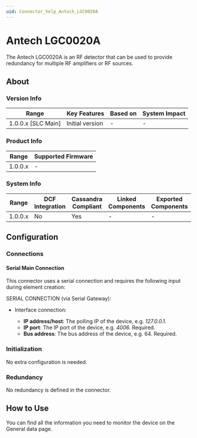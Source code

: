 ```yaml
---
uid: Connector_help_Antech_LGC0020A
---
```


# Antech LGC0020A

The Antech LGC0020A is an RF detector that can be used to provide redundancy for multiple RF amplifiers or RF sources.

## About

### Version Info

| Range                | Key Features     | Based on     | System Impact     |
|----------------------|------------------|--------------|-------------------|
| 1.0.0.x [SLC Main]   | Initial version  | -            | -                 |

### Product Info

| Range     | Supported Firmware     |
|-----------|------------------------|
| 1.0.0.x   | -                      |

### System Info

| Range     | DCF Integration     | Cassandra Compliant     | Linked Components     | Exported Components     |
|-----------|---------------------|-------------------------|-----------------------|-------------------------|
| 1.0.0.x   | No                  | Yes                     | -                     | -                       |

## Configuration

### Connections

#### Serial Main Connection

This connector uses a serial connection and requires the following input during element creation:

SERIAL CONNECTION (via Serial Gateway):

- Interface connection:

  - **IP address/host**: The polling IP of the device, e.g. *127.0.0.1*.
  - **IP port**: The IP port of the device, e.g. *4006.* Required.
  - **Bus address**: The bus address of the device, e.g. 64. Required.

### Initialization

No extra configuration is needed.

### Redundancy

No redundancy is defined in the connector.

## How to Use

You can find all the information you need to monitor the device on the General data page.
